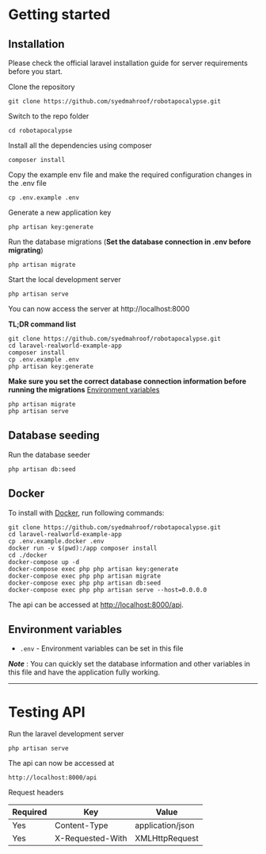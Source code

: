 

# Getting started

## Installation

Please check the official laravel installation guide for server requirements before you start.


Clone the repository

    git clone https://github.com/syedmahroof/robotapocalypse.git

Switch to the repo folder

    cd robotapocalypse

Install all the dependencies using composer

    composer install

Copy the example env file and make the required configuration changes in the .env file

    cp .env.example .env

Generate a new application key

    php artisan key:generate


Run the database migrations (**Set the database connection in .env before migrating**)

    php artisan migrate

Start the local development server

    php artisan serve 

You can now access the server at http://localhost:8000

**TL;DR command list**

    git clone https://github.com/syedmahroof/robotapocalypse.git
    cd laravel-realworld-example-app
    composer install
    cp .env.example .env
    php artisan key:generate
 
    
**Make sure you set the correct database connection information before running the migrations** [Environment variables](#environment-variables)

    php artisan migrate
    php artisan serve

## Database seeding

Run the database seeder 

    php artisan db:seed

    
## Docker

To install with [Docker](https://www.docker.com), run following commands:

```
git clone https://github.com/syedmahroof/robotapocalypse.git
cd laravel-realworld-example-app
cp .env.example.docker .env
docker run -v $(pwd):/app composer install
cd ./docker
docker-compose up -d
docker-compose exec php php artisan key:generate
docker-compose exec php php artisan migrate
docker-compose exec php php artisan db:seed
docker-compose exec php php artisan serve --host=0.0.0.0
```

The api can be accessed at [http://localhost:8000/api](http://localhost:8000/api).



## Environment variables

- `.env` - Environment variables can be set in this file

***Note*** : You can quickly set the database information and other variables in this file and have the application fully working.

----------

# Testing API

Run the laravel development server

    php artisan serve

The api can now be accessed at

    http://localhost:8000/api

Request headers

| **Required** 	| **Key**              	| **Value**            	|
|----------	|------------------	|------------------	|
| Yes      	| Content-Type     	| application/json 	|
| Yes      	| X-Requested-With 	| XMLHttpRequest   	|



